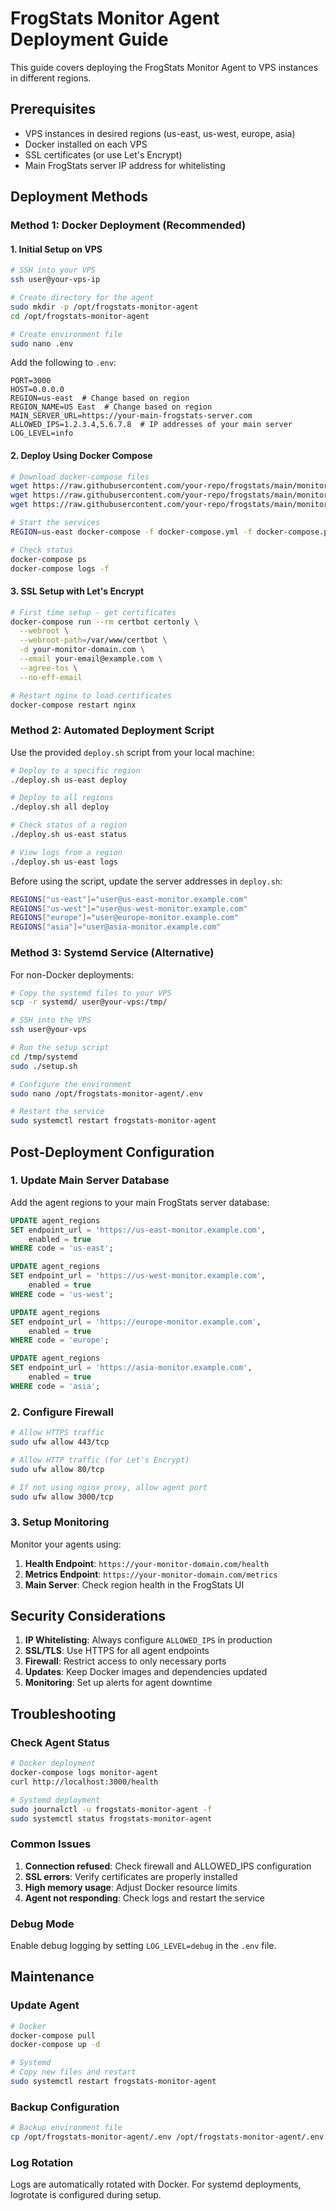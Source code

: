 # FrogStats Monitor Agent Deployment Guide

This guide covers deploying the FrogStats Monitor Agent to VPS instances in different regions.

## Prerequisites

- VPS instances in desired regions (us-east, us-west, europe, asia)
- Docker installed on each VPS
- SSL certificates (or use Let's Encrypt)
- Main FrogStats server IP address for whitelisting

## Deployment Methods

### Method 1: Docker Deployment (Recommended)

#### 1. Initial Setup on VPS

```bash
# SSH into your VPS
ssh user@your-vps-ip

# Create directory for the agent
sudo mkdir -p /opt/frogstats-monitor-agent
cd /opt/frogstats-monitor-agent

# Create environment file
sudo nano .env
```

Add the following to `.env`:
```env
PORT=3000
HOST=0.0.0.0
REGION=us-east  # Change based on region
REGION_NAME=US East  # Change based on region
MAIN_SERVER_URL=https://your-main-frogstats-server.com
ALLOWED_IPS=1.2.3.4,5.6.7.8  # IP addresses of your main server
LOG_LEVEL=info
```

#### 2. Deploy Using Docker Compose

```bash
# Download docker-compose files
wget https://raw.githubusercontent.com/your-repo/frogstats/main/monitor-agent/docker-compose.yml
wget https://raw.githubusercontent.com/your-repo/frogstats/main/monitor-agent/docker-compose.prod.yml
wget https://raw.githubusercontent.com/your-repo/frogstats/main/monitor-agent/nginx.conf

# Start the services
REGION=us-east docker-compose -f docker-compose.yml -f docker-compose.prod.yml up -d

# Check status
docker-compose ps
docker-compose logs -f
```

#### 3. SSL Setup with Let's Encrypt

```bash
# First time setup - get certificates
docker-compose run --rm certbot certonly \
  --webroot \
  --webroot-path=/var/www/certbot \
  -d your-monitor-domain.com \
  --email your-email@example.com \
  --agree-tos \
  --no-eff-email

# Restart nginx to load certificates
docker-compose restart nginx
```

### Method 2: Automated Deployment Script

Use the provided `deploy.sh` script from your local machine:

```bash
# Deploy to a specific region
./deploy.sh us-east deploy

# Deploy to all regions
./deploy.sh all deploy

# Check status of a region
./deploy.sh us-east status

# View logs from a region
./deploy.sh us-east logs
```

Before using the script, update the server addresses in `deploy.sh`:
```bash
REGIONS["us-east"]="user@us-east-monitor.example.com"
REGIONS["us-west"]="user@us-west-monitor.example.com"
REGIONS["europe"]="user@europe-monitor.example.com"
REGIONS["asia"]="user@asia-monitor.example.com"
```

### Method 3: Systemd Service (Alternative)

For non-Docker deployments:

```bash
# Copy the systemd files to your VPS
scp -r systemd/ user@your-vps:/tmp/

# SSH into the VPS
ssh user@your-vps

# Run the setup script
cd /tmp/systemd
sudo ./setup.sh

# Configure the environment
sudo nano /opt/frogstats-monitor-agent/.env

# Restart the service
sudo systemctl restart frogstats-monitor-agent
```

## Post-Deployment Configuration

### 1. Update Main Server Database

Add the agent regions to your main FrogStats server database:

```sql
UPDATE agent_regions 
SET endpoint_url = 'https://us-east-monitor.example.com', 
    enabled = true 
WHERE code = 'us-east';

UPDATE agent_regions 
SET endpoint_url = 'https://us-west-monitor.example.com', 
    enabled = true 
WHERE code = 'us-west';

UPDATE agent_regions 
SET endpoint_url = 'https://europe-monitor.example.com', 
    enabled = true 
WHERE code = 'europe';

UPDATE agent_regions 
SET endpoint_url = 'https://asia-monitor.example.com', 
    enabled = true 
WHERE code = 'asia';
```

### 2. Configure Firewall

```bash
# Allow HTTPS traffic
sudo ufw allow 443/tcp

# Allow HTTP traffic (for Let's Encrypt)
sudo ufw allow 80/tcp

# If not using nginx proxy, allow agent port
sudo ufw allow 3000/tcp
```

### 3. Setup Monitoring

Monitor your agents using:

1. **Health Endpoint**: `https://your-monitor-domain.com/health`
2. **Metrics Endpoint**: `https://your-monitor-domain.com/metrics`
3. **Main Server**: Check region health in the FrogStats UI

## Security Considerations

1. **IP Whitelisting**: Always configure `ALLOWED_IPS` in production
2. **SSL/TLS**: Use HTTPS for all agent endpoints
3. **Firewall**: Restrict access to only necessary ports
4. **Updates**: Keep Docker images and dependencies updated
5. **Monitoring**: Set up alerts for agent downtime

## Troubleshooting

### Check Agent Status
```bash
# Docker deployment
docker-compose logs monitor-agent
curl http://localhost:3000/health

# Systemd deployment
sudo journalctl -u frogstats-monitor-agent -f
sudo systemctl status frogstats-monitor-agent
```

### Common Issues

1. **Connection refused**: Check firewall and ALLOWED_IPS configuration
2. **SSL errors**: Verify certificates are properly installed
3. **High memory usage**: Adjust Docker resource limits
4. **Agent not responding**: Check logs and restart the service

### Debug Mode

Enable debug logging by setting `LOG_LEVEL=debug` in the `.env` file.

## Maintenance

### Update Agent
```bash
# Docker
docker-compose pull
docker-compose up -d

# Systemd
# Copy new files and restart
sudo systemctl restart frogstats-monitor-agent
```

### Backup Configuration
```bash
# Backup environment file
cp /opt/frogstats-monitor-agent/.env /opt/frogstats-monitor-agent/.env.backup
```

### Log Rotation

Logs are automatically rotated with Docker. For systemd deployments, logrotate is configured during setup.